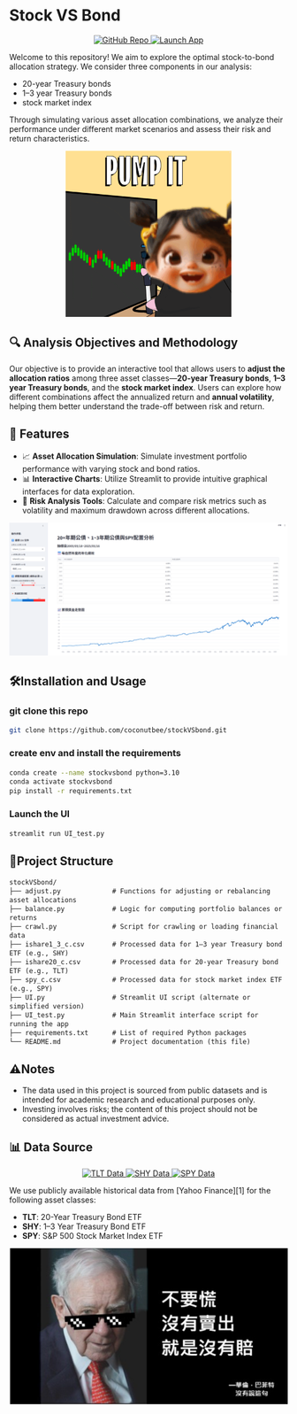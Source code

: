 # Stock VS Bond
<p align="center">
  <a href="https://github.com/coconutbee/stockVSbond" target="_blank">
    <img src="https://img.shields.io/badge/GitHub-Repo-black?logo=github" alt="GitHub Repo">
  </a>
  <a href="https://stockvsbond.streamlit.app/" target="_blank">
    <img src="https://img.shields.io/badge/Launch%20App-Streamlit-success?logo=streamlit" alt="Launch App">
  </a>
</p>

Welcome to this repository! We aim to explore the optimal stock-to-bond allocation strategy.
We consider three components in our analysis: 
 - 20-year Treasury bonds
 - 1–3 year Treasury bonds
 - stock market index

Through simulating various asset allocation combinations, we analyze their performance under different market scenarios and assess their risk and return characteristics.
<p align="center">
  <img src="./repo_imgs/image.png" alt="preview" width="300"/>
</p>

## 🔍 Analysis Objectives and Methodology
Our objective is to provide an interactive tool that allows users to **adjust the allocation ratios** among three asset classes—**20-year Treasury bonds**, **1–3 year Treasury bonds**, and the **stock market index**.
Users can explore how different combinations affect the annualized return and **annual volatility**, helping them better understand the trade-off between risk and return.

## 🧰 Features

- 📈 **Asset Allocation Simulation**: Simulate investment portfolio performance with varying stock and bond ratios.
- 📊 **Interactive Charts**: Utilize Streamlit to provide intuitive graphical interfaces for data exploration.
- 🧪 **Risk Analysis Tools**: Calculate and compare risk metrics such as volatility and maximum drawdown across different allocations.
<p align="center">
  <img src="./repo_imgs/web_ui.png" alt="preview" width="750"/>
</p>

## 🛠️Installation and Usage 
### git clone this repo

```bash
git clone https://github.com/coconutbee/stockVSbond.git
```

### create env and install the requirements
```bash
conda create --name stockvsbond python=3.10
conda activate stockvsbond
pip install -r requirements.txt
```

### Launch the UI
```bash
streamlit run UI_test.py
```

## 📁Project Structure
```plaintext
stockVSbond/
├── adjust.py             # Functions for adjusting or rebalancing asset allocations
├── balance.py            # Logic for computing portfolio balances or returns
├── crawl.py              # Script for crawling or loading financial data
├── ishare1_3_c.csv       # Processed data for 1–3 year Treasury bond ETF (e.g., SHY)
├── ishare20_c.csv        # Processed data for 20-year Treasury bond ETF (e.g., TLT)
├── spy_c.csv             # Processed data for stock market index ETF (e.g., SPY)
├── UI.py                 # Streamlit UI script (alternate or simplified version)
├── UI_test.py            # Main Streamlit interface script for running the app
├── requirements.txt      # List of required Python packages
└── README.md             # Project documentation (this file)
```

## ⚠️Notes
 - The data used in this project is sourced from public datasets and is intended for academic research and educational purposes only.
 - Investing involves risks; the content of this project should not be considered as actual investment advice.

## 📊 Data Source
<p align="center">
  <a href="https://hk.finance.yahoo.com/quote/TLT/history/?period1=1116374400&period2=1747526400" target="_blank">
    <img src="https://img.shields.io/badge/View%20TLT%20Data-20Y%20Bond-blue?logo=yahoo" alt="TLT Data">
  </a>
  <a href="https://hk.finance.yahoo.com/quote/SHY/history/?period1=1116374400&period2=1747556692" target="_blank">
    <img src="https://img.shields.io/badge/View%20SHY%20Data-1--3Y%20Bond-blueviolet?logo=yahoo" alt="SHY Data">
  </a>
  <a href="https://hk.finance.yahoo.com/quote/SPY/history/?period1=1116374400&period2=1747556014" target="_blank">
    <img src="https://img.shields.io/badge/View%20SPY%20Data-Stock%20Index-success?logo=yahoo" alt="SPY Data">
  </a>
</p>
We use publicly available historical data from [Yahoo Finance][1] for the following asset classes:

- **TLT**: 20-Year Treasury Bond ETF  
- **SHY**: 1–3 Year Treasury Bond ETF  
- **SPY**: S&P 500 Stock Market Index ETF


<p align="center">
  <img src="./repo_imgs/never_loss.png" alt="preview" width="600"/>
</p>

[1]: https://finance.yahoo.com/
